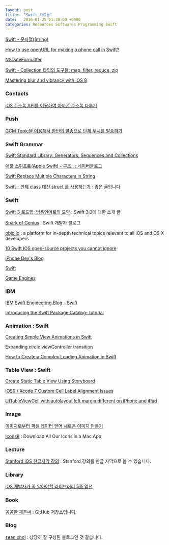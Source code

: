 ```yaml
---
layout: post
title:  "Swift 자료들"
date:   2016-01-25 21:30:00 +0900
categories: Resources Softwares Programming Swift
---
```


[Swift - 문자열(String)](http://seorenn.blogspot.kr/2014/06/swift-string.html)

[How to use openURL for making a phone call in Swift?](http://stackoverflow.com/questions/24251259/how-to-use-openurl-for-making-a-phone-call-in-swift)

[NSDateFormatter](https://developer.apple.com/library/mac/documentation/Cocoa/Reference/Foundation/Classes/NSDateFormatter_Class/)

[Swift - Collection 타입의 도구들: map, filter, reduce, zip](http://seorenn.blogspot.kr/2014/07/swift-array-map-filter-reduce.html)

[Mastering blur and vibrancy with iOS 8](https://applidium.com/en/news/mastering_blur_and_vibrancy_with_iOS_8/)

### Contacts

[iOS 주소록 API를 이용하여 아이폰 주소록 다루기](http://blog.saltfactory.net/ios/using-ios-addressbook-api.html)

### Push

[GCM Topic을 이용해서 한번의 발송으로 단체 푸시를 발송하기](http://theeye.pe.kr/archives/category/dumb-programmer/dev-ios)

### Swift Grammar

[Swift Standard Library: Generators, Sequences and Collections](http://iosdeveloperzone.com/2014/10/13/swift-standard-library-generators-sequences-and-collections/)

[애플 스위프트(Apple Swift) - 구조.. : 네이버블로그](http://blog.naver.com/seotaji/220130395515)

[Swift Replace Multiple Characters in String](http://stackoverflow.com/questions/28059543/swift-replace-multiple-characters-in-string)

[Swift - 언제 class 대신 struct 를 사용하는가](http://seorenn.blogspot.kr/2016/04/swift-class-struct.html?m=1) : 좋은 글입니다.

### Swift

[Swift 3 로드맵: 범용언어로의 도약](https://realm.io/kr/news/swift-3-roadmap/) : Swift 3.0에 대한 소개 글

[Spark of Genius](http://sparkapple.com) : Swift 개발자 블로그

[objc.io](https://www.objc.io) : a platform for in-depth technical topics relevant to all iOS and OS X developers

[10 Swift IOS open-source projects you cannot ignore](https://medium.com/swift-programming/15-swift-ios-open-source-projects-you-cannot-ignore-6bd4ac37d7dd#.u4c67ja0u)

[iPhone Dev's Blog](http://blog.naver.com/seotaji)

[Swift](https://github.com/showcases/swift)

[Game Engines](https://github.com/showcases/game-engines)

### IBM

[IBM Swift Engineering Blog - Swift](https://developer.ibm.com/swift/blogs/)

[Introducing the Swift Package Catalog- tutorial](https://developer.ibm.com/swift/2016/02/22/introducing-swift-package-catalog/)


### Animation : Swift

[Creating Simple View Animations in Swift](http://www.appcoda.com/view-animation-in-swift/)

[Expanding circle viewController transition](http://zappdesigntemplates.com/expanding-circle-viewcontroller-transition/)

[How to Create a Complex Loading Animation in Swift](https://www.raywenderlich.com/102590/how-to-create-a-complex-loading-animation-in-swift)

### Table View : Swift

[Create Static Table View Using Storyboard](http://www.appcoda.com/ios-static-table-view-storyboard/)

[iOS9 / Xcode 7 Custom Cell Label Alignment Issues](http://stackoverflow.com/questions/32822647/ios9-xcode-7-custom-cell-label-alignment-issues)

[UITableViewCell with autolayout left margin different on iPhone and iPad](http://stackoverflow.com/questions/27420888/uitableviewcell-with-autolayout-left-margin-different-on-iphone-and-ipad)

### Image

[이미지로부터 픽셀 데이터 얻어 새로운 이미지 만들기](http://blog.weirdx.io/post/24742)

[Icons8](https://icons8.com/app/) : Download All Our Icons in a Mac App

### Lecture

[Stanford iOS 한글자막 강의](https://www.inflearn.com/course/stanford-ios-한글자막-강의/) : Stanford 강의를 한글 자막으로 볼 수 있습니다. 

### Library

[iOS 개발자가 꼭 알아야할 라이브러리 5종 엄선](https://www.facebook.com/realmkr/photos/pcb.1056942201100575/1056948591099936/?type=3&theater)

### Book

[꼼꼼한 재은씨](https://github.com/sqlpro) : GitHub 저장소입니다.

### Blog

[sean choi](https://krazie99.github.io) : 상당히 잘 구성된 블로그인 것 같습니다.